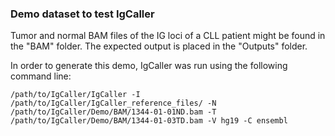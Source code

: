 ### Demo dataset to test IgCaller

Tumor and normal BAM files of the IG loci of a CLL patient might be found in the "BAM" folder. 
The expected output is placed in the "Outputs" folder. 

In order to generate this demo, IgCaller was run using the following command line:

```
/path/to/IgCaller/IgCaller -I /path/to/IgCaller/IgCaller_reference_files/ -N /path/to/IgCaller/Demo/BAM/1344-01-01ND.bam -T /path/to/IgCaller/Demo/BAM/1344-01-03TD.bam -V hg19 -C ensembl
```

